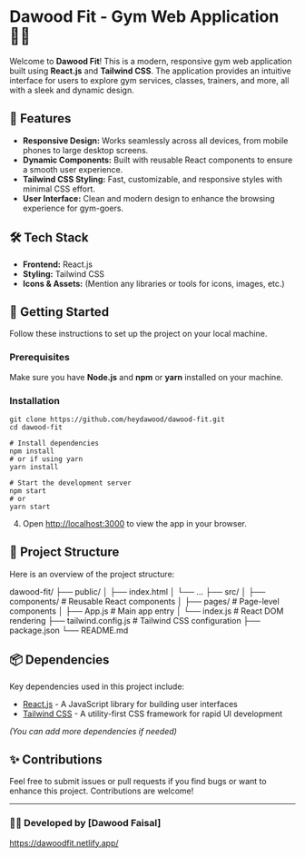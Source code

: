 # Dawood Fit - Gym Web Application 🏋️‍♂️

Welcome to **Dawood Fit**! This is a modern, responsive gym web application built using **React.js** and **Tailwind CSS**. The application provides an intuitive interface for users to explore gym services, classes, trainers, and more, all with a sleek and dynamic design.

## 🌟 Features

- **Responsive Design:** Works seamlessly across all devices, from mobile phones to large desktop screens.
- **Dynamic Components:** Built with reusable React components to ensure a smooth user experience.
- **Tailwind CSS Styling:** Fast, customizable, and responsive styles with minimal CSS effort.
- **User Interface:** Clean and modern design to enhance the browsing experience for gym-goers.

## 🛠️ Tech Stack

- **Frontend:** React.js
- **Styling:** Tailwind CSS
- **Icons & Assets:** (Mention any libraries or tools for icons, images, etc.)

## 🚀 Getting Started

Follow these instructions to set up the project on your local machine.

### Prerequisites

Make sure you have **Node.js** and **npm** or **yarn** installed on your machine.

### Installation


```
git clone https://github.com/heydawood/dawood-fit.git
cd dawood-fit

# Install dependencies
npm install
# or if using yarn
yarn install

# Start the development server
npm start
# or
yarn start

```

4. Open [http://localhost:3000](http://localhost:3000) to view the app in your browser.

## 📂 Project Structure

Here is an overview of the project structure:

<CodeBlock language="bash">
dawood-fit/
├── public/
│   ├── index.html
│   └── ...
├── src/
│   ├── components/  # Reusable React components
│   ├── pages/       # Page-level components
│   ├── App.js       # Main app entry
│   └── index.js     # React DOM rendering
├── tailwind.config.js # Tailwind CSS configuration
├── package.json
└── README.md
</CodeBlock>

## 📦 Dependencies

Key dependencies used in this project include:

- [React.js](https://reactjs.org/) - A JavaScript library for building user interfaces
- [Tailwind CSS](https://tailwindcss.com/) - A utility-first CSS framework for rapid UI development

*(You can add more dependencies if needed)*

## ✨ Contributions

Feel free to submit issues or pull requests if you find bugs or want to enhance this project. Contributions are welcome!

---

### 👨‍💻 Developed by [Dawood Faisal]



https://dawoodfit.netlify.app/
